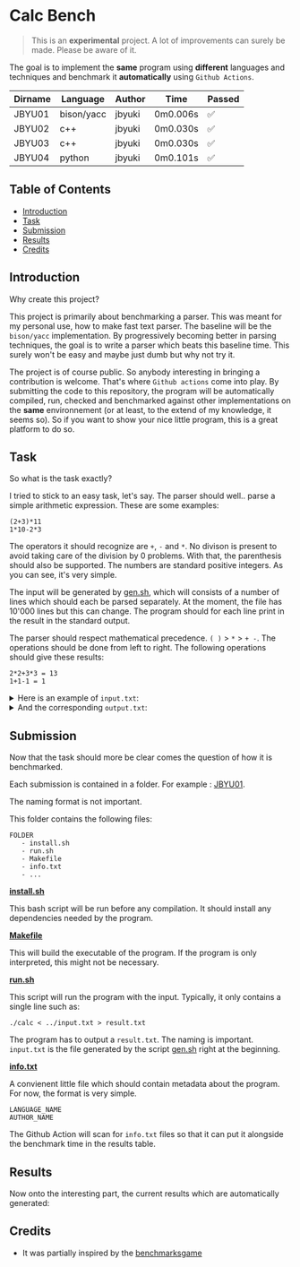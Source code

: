 Calc Bench
==========

> This is an **experimental** project. A lot of improvements can surely be made. Please be aware of it.

The goal is to implement the **same** program using **different** languages and techniques and benchmark it **automatically** using `Github Actions`.

| Dirname | Language | Author | Time | Passed |
| --- | --- | --- | --- | --- |
| JBYU01 | bison/yacc | jbyuki | 0m0.006s | :white_check_mark: |
| JBYU02 | c++ | jbyuki | 0m0.030s | :white_check_mark: |
| JBYU03 | c++ | jbyuki | 0m0.030s | :white_check_mark: |
| JBYU04 | python | jbyuki | 0m0.101s | :white_check_mark: |

Table of Contents
-----------------

* [Introduction](#introduction)
* [Task](#intro)
* [Submission](#submission)
* [Results](#results)
* [Credits](#credits)

Introduction
------------

Why create this project?

This project is primarily about benchmarking a parser. This was meant for my personal use, how to make fast text parser. The baseline will be the `bison/yacc` implementation. By progressively becoming better in parsing techniques, the goal is to write a parser which beats this baseline time. This surely won't be easy and maybe just dumb but why not try it.

The project is of course public. So anybody interesting in bringing a contribution is welcome. That's where `Github actions` come into play. By submitting the code to this repository, the program will be automatically compiled, run, checked and benchmarked against other implementations on the **same** environnement (or at least, to the extend of my knowledge, it seems so). So if you want to show your nice little program, this is a great platform to do so.

Task
----

So what is the task exactly?

I tried to stick to an easy task, let's say. The parser should well.. parse a simple arithmetic expression. These are some examples:

```
(2+3)*11
1*10-2*3
```

The operators it should recognize are `+`, `-` and `*`. No divison is present to avoid taking care of the division by 0 problems. With that, the parenthesis should also be supported. The numbers are standard positive integers. As you can see, it's very simple.

The input will be generated by [gen.sh](gen.sh), which will consists of a number of lines which should each be parsed separately. At the moment, the file has 10'000 lines but this can change. The program should for each line print in the result in the standard output.

The parser should respect mathematical precedence.  `( )` > `*` > `+ -`. The operations should be done from left to right. The following operations should give these results:

```
2*2+3*3 = 13
1+1-1 = 1
```

<details>
<summary>Here is an example of <code>input.txt</code>:</summary>
```
8*(3)
(7-9-2-6)+8
10+7+(4)
((4))
(8+9*8)-5-10
(2)*9*8+4-6*6
1
4*2-3-10
3
1
```
</details>

<details>
<summary>And the corresponding <code>output.txt</code>:</summary>
```
24
-2
21
4
65
112
1
-5
3
1
```
</details>

Submission
----------

Now that the task should more be clear comes the question of how it is benchmarked. 

Each submission is contained in a folder. For example : [JBYU01](JBYU01/).

The naming format is not important.

This folder contains the following files:
```
FOLDER
   - install.sh
   - run.sh
   - Makefile
   - info.txt
   - ...
```

**[install.sh](JBYU01/install.sh)**

This bash script will be run before any compilation. It should install any dependencies needed by the program.

**[Makefile](JBYU01/run.sh)**

This will build the executable of the program. If the program is only interpreted, this might not be necessary.

**[run.sh](JBYU01/run.sh)**

This script will run the program with the input. Typically, it only contains a single line such as:
```
./calc < ../input.txt > result.txt
```

The program has to output a `result.txt`. The naming is important. `input.txt` is the file generated by the script [gen.sh](gen.sh) right at the beginning.

**[info.txt](JBYU01/info.txt)**

A convienent little file which should contain metadata about the program. For now, the format is very simple.

```
LANGUAGE_NAME
AUTHOR_NAME
```

The Github Action will scan for `info.txt` files so that it can put it alongside the benchmark time in the results table.

Results
-------

Now onto the interesting part, the current results which are automatically generated:

Credits
-------

* It was partially inspired by the [benchmarksgame](https://benchmarksgame-team.pages.debian.net/benchmarksgame/)
